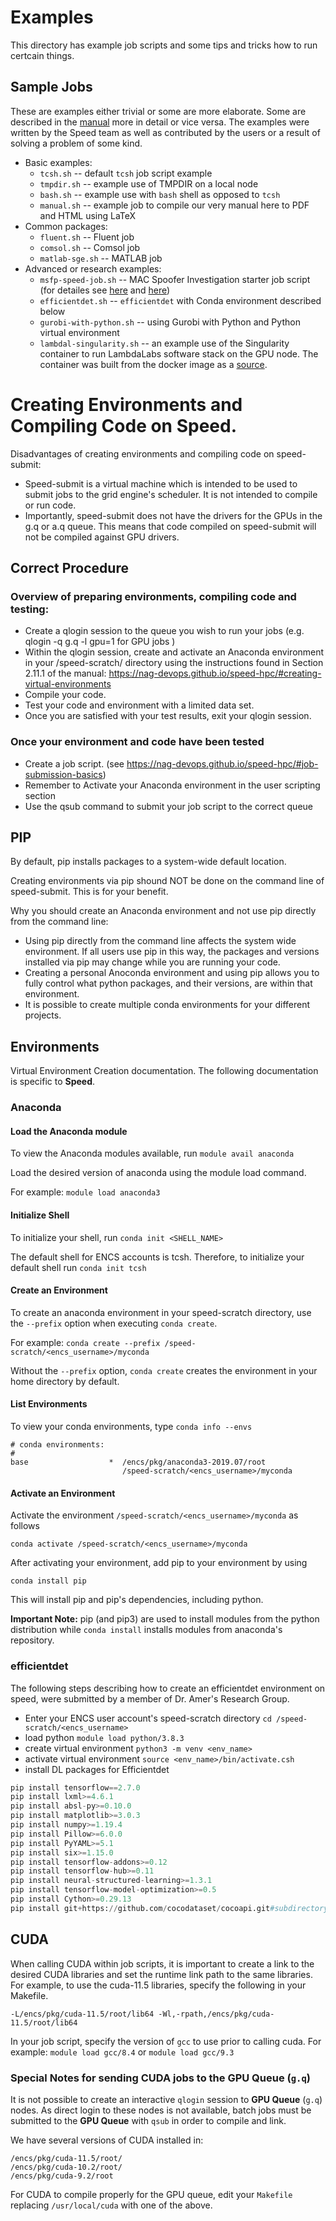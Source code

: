 # Examples

This directory has example job scripts and some tips and tricks how to
run certcain things.

## Sample Jobs

These are examples either trivial or some are more elaborate. Some are described in the [manual](../doc/) more in detail or vice versa. The examples were written by the Speed team as well as contributed by the users or a result of solving a problem of some kind.

- Basic examples:
  - `tcsh.sh` -- default `tcsh` job script example
  - `tmpdir.sh` -- example use of TMPDIR on a local node
  - `bash.sh` -- example use with `bash` shell as opposed to `tcsh`
  - `manual.sh` -- example job to compile our very manual here to PDF and HTML using LaTeX
- Common packages:
  - `fluent.sh` -- Fluent job
  - `comsol.sh` -- Comsol job
  - `matlab-sge.sh` -- MATLAB job
- Advanced or research examples:
  - `msfp-speed-job.sh` -- MAC Spoofer Investigation starter job script (for detailes see [here](https://dx.doi.org/10.1145/2641483.2641540) and [here](https://dx.doi.org/10.1007/978-3-319-17040-4_11))
  - `efficientdet.sh` -- `efficientdet` with Conda environment described below
  - `gurobi-with-python.sh` -- using Gurobi with Python and Python virtual environment
  - `lambdal-singularity.sh` -- an example use of the Singularity container to run LambdaLabs software stack on the GPU node. The container was built from the docker image as a [source](https://github.com/NAG-DevOps/lambda-stack-dockerfiles).
# Creating Environments and Compiling Code on Speed.

Disadvantages of creating environments and compiling code on speed-submit:
- Speed-submit is a virtual machine which is intended to be used to submit jobs to 
the grid engine's scheduler. It is not intended to compile or run code. 
- Importantly, speed-submit does not have the drivers for the GPUs in the g.q or a.q queue. 
This means that code compiled on speed-submit will not be compiled against GPU drivers. 

## Correct Procedure
### Overview of preparing environments, compiling code and testing:
- Create a qlogin session to the queue you wish to run your jobs 
(e.g. qlogin -q g.q -l gpu=1 for GPU jobs )  
- Within the qlogin session, create and activate an Anaconda environment in 
your /speed-scratch/ directory using the instructions found in Section 2.11.1 of the manual: 
https://nag-devops.github.io/speed-hpc/#creating-virtual-environments
- Compile your code.
- Test your code and environment with a limited data set.
- Once you are satisfied with your test results, exit your qlogin session.

### Once your environment and code have been tested
- Create a job script. (see https://nag-devops.github.io/speed-hpc/#job-submission-basics)
- Remember to Activate your Anaconda environment in the user scripting section
- Use the qsub command to submit your job script to the correct queue

## PIP
By default, pip installs packages to a system-wide default location.

Creating environments via pip shound NOT be done on the command line of speed-submit. 
This is for your benefit.

Why you should create an Anaconda environment and not use pip directly from the 
command line:
- Using pip directly from the command line affects the system wide environment. If all users
use pip in this way, the packages and versions installed via pip may change while you are 
running your code.
- Creating a personal Anoconda environment and using pip allows you to fully control
what python packages, and their versions, are within that environment.
- It is possible to create multiple conda environments for your different projects.
## Environments

Virtual Environment Creation documentation. The following documentation is specific to **Speed**.

### Anaconda

#### Load the Anaconda module
To view the Anaconda modules available, run
`module avail anaconda`

Load the desired version of anaconda using the module load command.

For example:
`module load anaconda3`

#### Initialize Shell
To initialize your shell, run
`conda init <SHELL_NAME>`

The default shell for ENCS accounts is tcsh. Therefore, to initialize your default shell run
`conda init tcsh`

#### Create an Environment
To create an anaconda environment in your speed-scratch directory, use the `--prefix` option when executing `conda create`. 

For example:
`conda create --prefix /speed-scratch/<encs_username>/myconda`

Without the `--prefix` option, `conda create` creates the environment in your home directory by default.

#### List Environments
To view your conda environments, type 
`conda info --envs`

```
# conda environments:
#
base                  *  /encs/pkg/anaconda3-2019.07/root
                         /speed-scratch/<encs_username>/myconda
```                 

#### Activate an Environment
Activate the environment `/speed-scratch/<encs_username>/myconda` as follows

`conda activate /speed-scratch/<encs_username>/myconda`

After activating your environment, add pip to your environment by using 

`conda install pip`

This will install pip and pip's dependencies, including python.

**Important Note:** pip (and pip3) are used to install modules from the python distribution while `conda install` installs modules from anaconda's repository.

### efficientdet

The following steps describing how to create an efficientdet environment on speed, were submitted by a member of Dr. Amer's Research Group.

* Enter your ENCS user account's speed-scratch directory `cd /speed-scratch/<encs_username>`
* load python `module load python/3.8.3`
* create virtual environment `python3 -m venv <env_name>`
* activate virtual environment `source <env_name>/bin/activate.csh`
* install DL packages for Efficientdet
```python
pip install tensorflow==2.7.0
pip install lxml>=4.6.1
pip install absl-py>=0.10.0
pip install matplotlib>=3.0.3
pip install numpy>=1.19.4
pip install Pillow>=6.0.0
pip install PyYAML>=5.1
pip install six>=1.15.0
pip install tensorflow-addons>=0.12
pip install tensorflow-hub>=0.11
pip install neural-structured-learning>=1.3.1
pip install tensorflow-model-optimization>=0.5
pip install Cython>=0.29.13
pip install git+https://github.com/cocodataset/cocoapi.git#subdirectory=PythonAPI
```

## CUDA

When calling CUDA within job scripts, it is important to create a link to the desired CUDA libraries and set the runtime link path to the same libraries. For example, to use the cuda-11.5 libraries, specify the following in your Makefile.
```
-L/encs/pkg/cuda-11.5/root/lib64 -Wl,-rpath,/encs/pkg/cuda-11.5/root/lib64
```
In your job script, specify the version of `gcc` to use prior to calling cuda. For example: 
   `module load gcc/8.4`
or
   `module load gcc/9.3`

### Special Notes for sending CUDA jobs to the GPU Queue (`g.q`)

It is not possible to create an interactive `qlogin` session to **GPU Queue** (`g.q`) nodes. As direct login to these nodes is not available, batch jobs must be submitted to the **GPU Queue** with `qsub` in order to compile and link.

We have several versions of CUDA installed in:
```
/encs/pkg/cuda-11.5/root/
/encs/pkg/cuda-10.2/root/
/encs/pkg/cuda-9.2/root
```

For CUDA to compile properly for the GPU queue, edit your `Makefile` replacing `/usr/local/cuda` with one of the above.
